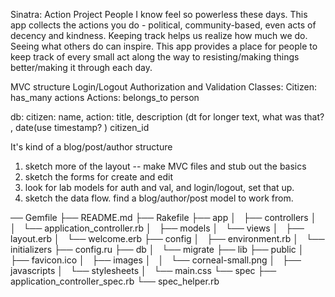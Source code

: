 Sinatra: Action Project
People I know feel so powerless these days. This app collects the actions you do - political, community-based, even acts of decency and kindness. Keeping track helps us realize how much we do. Seeing what others do can inspire. This app provides a place for people to keep track of every small act along the way to resisting/making things better/making it through each day. 

MVC structure 
Login/Logout 
Authorization and Validation
Classes: 
    Citizen: has_many actions 
    Actions: belongs_to person 

db: citizen: name, 
  action: title, description (dt for longer text, what was that? , date(use timestamp? ) citizen_id


It's kind of a blog/post/author structure 

1. sketch more of the layout -- make MVC files and stub out the basics 
2. sketch the forms for create and edit 
3. look for lab models for auth and val, and login/logout, set that up. 
4. sketch the data flow. find a blog/author/post model to work from. 



── Gemfile
├── README.md
├── Rakefile
├── app
│   ├── controllers
│   │   └── application_controller.rb
│   ├── models
│   └── views
│       ├── layout.erb
│       └── welcome.erb
├── config
│   ├── environment.rb
│   └── initializers
├── config.ru
├── db
│   └── migrate
├── lib
├── public
│   ├── favicon.ico
│   ├── images
│   │   └── corneal-small.png
│   ├── javascripts
│   └── stylesheets
│       └── main.css
└── spec
    ├── application_controller_spec.rb
    └── spec_helper.rb
